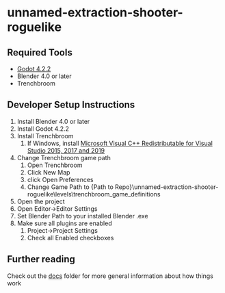 # unnamed-extraction-shooter-roguelike
## Required Tools
* [Godot 4.2.2](https://godotengine.org/download/archive/4.2.2-stable/)
* Blender 4.0 or later
* Trenchbroom

## Developer Setup Instructions
1) Install Blender 4.0 or later
2) Install Godot 4.2.2
3) Install Trenchbroom
    1) If Windows, install [Microsoft Visual C++ Redistributable for Visual Studio 2015, 2017 and 2019](https://aka.ms/vs/16/release/vc_redist.x64.exe)
4) Change Trenchbroom game path
    1) Open Trenchbroom
    2) Click New Map
    3) click Open Preferences
    4) Change Game Path to {Path to Repo}\unnamed-extraction-shooter-roguelike\levels\trenchbroom_game_definitions
5) Open the project
6) Open Editor->Editor Settings
7) Set Blender Path to your installed Blender .exe
8) Make sure all plugins are enabled
    1) Project->Project Settings
    2) Check all Enabled checkboxes
  
## Further reading
Check out the [docs](/docs/README.md) folder for more general information about how things work
